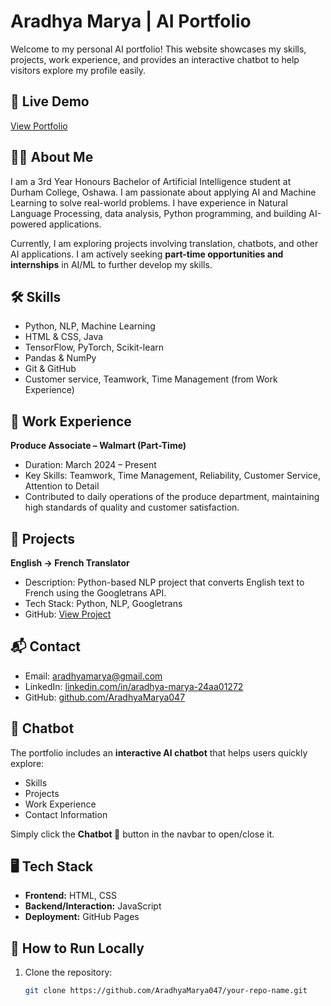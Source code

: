# Aradhya Marya | AI Portfolio

Welcome to my personal AI portfolio! This website showcases my skills, projects, work experience, and provides an interactive chatbot to help visitors explore my profile easily.

## 🔗 Live Demo
[View Portfolio]([https://your-github-username.github.io/your-repo-name](https://aradhyamarya047.github.io/Portfolio/#))

## 🧑‍💻 About Me
I am a 3rd Year Honours Bachelor of Artificial Intelligence student at Durham College, Oshawa. I am passionate about applying AI and Machine Learning to solve real-world problems. I have experience in Natural Language Processing, data analysis, Python programming, and building AI-powered applications.

Currently, I am exploring projects involving translation, chatbots, and other AI applications. I am actively seeking **part-time opportunities and internships** in AI/ML to further develop my skills.

## 🛠 Skills
- Python, NLP, Machine Learning
- HTML & CSS, Java
- TensorFlow, PyTorch, Scikit-learn
- Pandas & NumPy
- Git & GitHub
- Customer service, Teamwork, Time Management (from Work Experience)

## 💼 Work Experience
**Produce Associate – Walmart (Part-Time)**  
- Duration: March 2024 – Present  
- Key Skills: Teamwork, Time Management, Reliability, Customer Service, Attention to Detail  
- Contributed to daily operations of the produce department, maintaining high standards of quality and customer satisfaction.

## 📂 Projects
**English → French Translator**  
- Description: Python-based NLP project that converts English text to French using the Googletrans API.  
- Tech Stack: Python, NLP, Googletrans  
- GitHub: [View Project](https://github.com/AradhyaMarya047/Translator)

## 📬 Contact
- Email: [aradhyamarya@gmail.com](mailto:aradhyamarya@gmail.com)  
- LinkedIn: [linkedin.com/in/aradhya-marya-24aa01272](https://linkedin.com/in/aradhya-marya-24aa01272)  
- GitHub: [github.com/AradhyaMarya047](https://github.com/AradhyaMarya047)

## 🤖 Chatbot
The portfolio includes an **interactive AI chatbot** that helps users quickly explore:  
- Skills  
- Projects  
- Work Experience  
- Contact Information  

Simply click the **Chatbot 🤖** button in the navbar to open/close it.

## 🖥 Tech Stack
- **Frontend:** HTML, CSS  
- **Backend/Interaction:** JavaScript  
- **Deployment:** GitHub Pages  

## 🚀 How to Run Locally
1. Clone the repository:
   ```bash
   git clone https://github.com/AradhyaMarya047/your-repo-name.git
